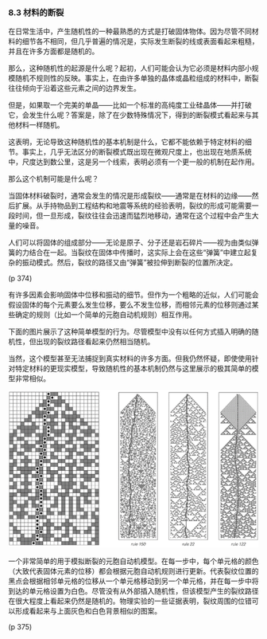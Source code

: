 ### 8.3  材料的断裂

在日常生活中，产生随机性的一种最熟悉的方式是打破固体物体。因为尽管不同材料的细节各不相同，但几乎普遍的情况是，实际发生断裂的线或表面看起来粗糙，并且在许多方面都是随机的。

那么，这种随机性的起源是什么呢？起初，人们可能会认为它必须是材料内部小规模随机不规则性的反映。事实上，在由许多单独的晶体或晶粒组成的材料中，断裂往往倾向于沿着这些元素之间的边界发生。

但是，如果取一个完美的单晶——比如一个标准的高纯度工业硅晶体——并打破它，会发生什么呢？答案是，除了在少数特殊情况下，得到的断裂模式看起来与其他材料一样随机。

这表明，无论导致这种随机性的基本机制是什么，它都不能依赖于特定材料的细节。事实上，几乎无法区分的断裂模式既出现在微观尺度上，也出现在地质系统中，尺度达到数公里，这是另一个线索，表明必须有一个更一般的机制在起作用。

那么这个机制可能是什么呢？

当固体材料破裂时，通常会发生的情况是形成裂纹——通常是在材料的边缘——然后扩展。从手持物品到工程结构和地震等系统的经验表明，裂纹的形成可能需要一段时间，但一旦形成，裂纹往往会迅速而猛烈地移动，通常在这个过程中会产生大量的噪音。

人们可以将固体的组成部分——无论是原子、分子还是岩石碎片——视为由类似弹簧的力结合在一起。当裂纹在固体中传播时，这实际上会在这些“弹簧”中建立起复杂的振动模式。然后，裂纹的路径又由“弹簧”被拉伸到断裂的位置所决定。

(p 374)

有许多因素会影响固体中位移和振动的细节。但作为一个粗略的近似，人们可能会假设固体的每个元素要么发生位移，要么不发生位移，而相邻元素的位移则通过某些确定的规则（比如一个简单的元胞自动机规则）相互作用。

下面的图片展示了这种简单模型的行为。尽管模型中没有以任何方式插入明确的随机性，但出现的裂纹路径看起来仍然相当随机。

当然，这个模型甚至无法捕捉到真实材料的许多方面。但我仍然怀疑，即使使用针对特定材料的更现实模型，导致随机性的基本机制仍然与这里展示的极其简单的模型非常相似。

![](assets/p375.png)

一个非常简单的用于模拟断裂的元胞自动机模型。在每一步中，每个单元格的颜色（大致代表固体元素的位移）都会根据元胞自动机规则进行更新。代表裂纹位置的黑点会根据相邻单元格的位移从一个单元格移动到另一个单元格，并在每一步中将到达的单元格设置为白色。尽管没有从外部插入随机性，但该模型产生的裂纹路径在很大程度上看起来仍然是随机的。物理实验的一些证据表明，裂纹周围的位错可以形成看起来与上面灰色和白色背景相似的图案。

(p 375)



